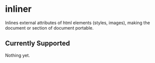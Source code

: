 # inliner
Inlines external attributes of html elements (styles, images), making the document or section of document portable.

## Currently Supported
Nothing yet.
